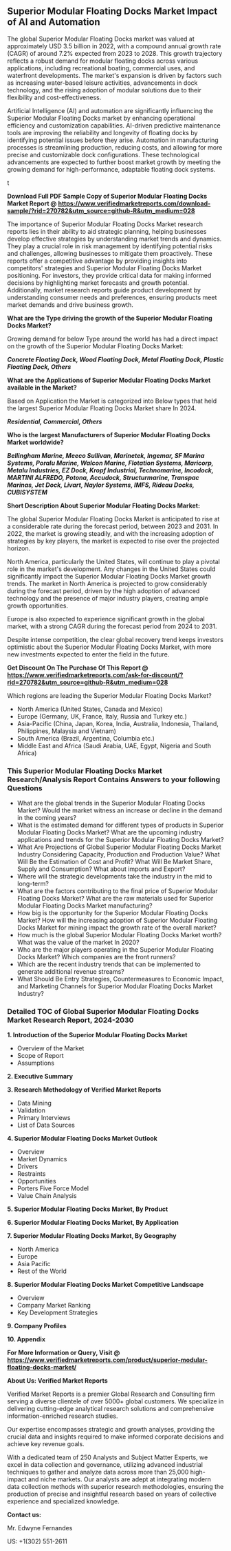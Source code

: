 <h2>Superior Modular Floating Docks Market Impact of AI and Automation</h2><p>The global Superior Modular Floating Docks market was valued at approximately USD 3.5 billion in 2022, with a compound annual growth rate (CAGR) of around 7.2% expected from 2023 to 2028. This growth trajectory reflects a robust demand for modular floating docks across various applications, including recreational boating, commercial uses, and waterfront developments. The market's expansion is driven by factors such as increasing water-based leisure activities, advancements in dock technology, and the rising adoption of modular solutions due to their flexibility and cost-effectiveness.</p><p>Artificial Intelligence (AI) and automation are significantly influencing the Superior Modular Floating Docks market by enhancing operational efficiency and customization capabilities. AI-driven predictive maintenance tools are improving the reliability and longevity of floating docks by identifying potential issues before they arise. Automation in manufacturing processes is streamlining production, reducing costs, and allowing for more precise and customizable dock configurations. These technological advancements are expected to further boost market growth by meeting the growing demand for high-performance, adaptable floating dock systems.</p>t</p><p id="" class=""><strong>Download Full PDF Sample Copy of Superior Modular Floating Docks Market Report @ <a href="https://www.verifiedmarketreports.com/download-sample/?rid=270782&utm_source=github-R&utm_medium=028" target="_blank">https://www.verifiedmarketreports.com/download-sample/?rid=270782&utm_source=github-R&utm_medium=028</a></strong></p><p>The importance of&nbsp;Superior Modular Floating Docks Market research reports lies in their ability to aid strategic planning, helping businesses develop effective strategies by understanding market trends and dynamics. They play a crucial role in risk management by identifying potential risks and challenges, allowing businesses to mitigate them proactively. These reports offer a competitive advantage by providing insights into competitors' strategies and Superior Modular Floating Docks Market positioning. For investors, they provide critical data for making informed decisions by highlighting market forecasts and growth potential. Additionally, market research reports guide product development by understanding consumer needs and preferences, ensuring products meet market demands and drive business growth.</p><p><strong>What are the&nbsp;Type driving the growth of the Superior Modular Floating Docks Market?</strong></p><p id="" class="">Growing demand for below Type around the world has had a direct impact on the growth of the Superior Modular Floating Docks Market:</p><em><strong>Concrete Floating Dock, Wood Floating Dock, Metal Floating Dock, Plastic Floating Dock, Others</strong></em></p><strong>What are the&nbsp;Applications&nbsp;of Superior Modular Floating Docks Market available in the Market?</strong></p><p id="" class="">Based on Application the Market is categorized into Below types that held the largest Superior Modular Floating Docks Market share In 2024.</p><em><strong>Residential, Commercial, Others</strong></em></p><strong>Who is the largest Manufacturers of Superior Modular Floating Docks Market worldwide?</strong></p><p><em><strong>Bellingham Marine, Meeco Sullivan, Marinetek, Ingemar, SF Marina Systems, Poralu Marine, Walcon Marine, Flotation Systems, Maricorp, Metalu Industries, EZ Dock, Kropf Industrial, Technomarine, Incodock, MARTINI ALFREDO, Potona, Accudock, Structurmarine, Transpac Marinas, Jet Dock, Livart, Naylor Systems, IMFS, Rideau Docks, CUBISYSTEM</strong></em></p><p id="" class=""><strong>Short Description About Superior Modular Floating Docks Market:</strong></p><p>The global Superior Modular Floating Docks Market is anticipated to rise at a considerable rate during the forecast period, between 2023 and 2031. In 2022, the market is growing steadily, and with the increasing adoption of strategies by key players, the market is expected to rise over the projected horizon.</p><p>North America, particularly the United States, will continue to play a pivotal role in the market's development. Any changes in the United States could significantly impact the Superior Modular Floating Docks Market growth trends. The market in North America is projected to grow considerably during the forecast period, driven by the high adoption of advanced technology and the presence of major industry players, creating ample growth opportunities.</p><p>Europe is also expected to experience significant growth in the global market, with a strong CAGR during the forecast period from 2024 to 2031.</p><p>Despite intense competition, the clear global recovery trend keeps investors optimistic about the Superior Modular Floating Docks Market, with more new investments expected to enter the field in the future.</p><p id="" class=""><strong>Get Discount On The Purchase Of This Report @ <a href="https://www.verifiedmarketreports.com/ask-for-discount/?rid=270782&utm_source=github-R&utm_medium=028" target="_blank">https://www.verifiedmarketreports.com/ask-for-discount/?rid=270782&utm_source=github-R&utm_medium=028</a></strong></p>Which regions are leading the Superior Modular Floating Docks Market?</p><ul><li>North America (United States, Canada and Mexico)</li><li>Europe (Germany, UK, France, Italy, Russia and Turkey etc.)</li><li>Asia-Pacific (China, Japan, Korea, India, Australia, Indonesia, Thailand, Philippines, Malaysia and Vietnam)</li><li>South America (Brazil, Argentina, Columbia etc.)</li><li>Middle East and Africa (Saudi Arabia, UAE, Egypt, Nigeria and South Africa)</li></ul><h3 id="" class="">This Superior Modular Floating Docks Market Research/Analysis Report Contains Answers to your following Questions</h3><ul><li>What are the global trends in the Superior Modular Floating Docks Market? Would the market witness an increase or decline in the demand in the coming years?</li><li>What is the estimated demand for different types of products in Superior Modular Floating Docks Market? What are the upcoming industry applications and trends for the Superior Modular Floating Docks Market?</li><li>What Are Projections of Global Superior Modular Floating Docks Market Industry Considering Capacity, Production and Production Value? What Will Be the Estimation of Cost and Profit? What Will Be Market Share, Supply and Consumption? What about imports and Export?</li><li>Where will the strategic developments take the industry in the mid to long-term?</li><li>What are the factors contributing to the final price of Superior Modular Floating Docks Market? What are the raw materials used for Superior Modular Floating Docks Market manufacturing?</li><li>How big is the opportunity for the Superior Modular Floating Docks Market? How will the increasing adoption of Superior Modular Floating Docks Market for mining impact the growth rate of the overall market?</li><li>How much is the global Superior Modular Floating Docks Market worth? What was the value of the market In 2020?</li><li>Who are the major players operating in the Superior Modular Floating Docks Market? Which companies are the front runners?</li><li>Which are the recent industry trends that can be implemented to generate additional revenue streams?</li><li>What Should Be Entry Strategies, Countermeasures to Economic Impact, and Marketing Channels for Superior Modular Floating Docks Market Industry?</li></ul><h3 id="" class="">Detailed TOC of Global Superior Modular Floating Docks Market Research Report, 2024-2030</h3><p id="" class=""><strong>1. Introduction of the Superior Modular Floating Docks Market</strong></p><ul><li>Overview of the Market</li><li>Scope of Report</li><li>Assumptions</li></ul><p id="" class=""><strong>2. Executive Summary</strong></p><p id="" class=""><strong>3. Research Methodology of Verified Market Reports</strong></p><ul><li>Data Mining</li><li>Validation</li><li>Primary Interviews</li><li>List of Data Sources</li></ul><p id="" class=""><strong>4. Superior Modular Floating Docks Market Outlook</strong></p><ul><li>Overview</li><li>Market Dynamics</li><li>Drivers</li><li>Restraints</li><li>Opportunities</li><li>Porters Five Force Model</li><li>Value Chain Analysis</li></ul><p id="" class=""><strong>5. Superior Modular Floating Docks Market, By Product</strong></p><p id="" class=""><strong>6. Superior Modular Floating Docks Market, By Application</strong></p><p id="" class=""><strong>7. Superior Modular Floating Docks Market, By Geography</strong></p><ul><li>North America</li><li>Europe</li><li>Asia Pacific</li><li>Rest of the World</li></ul><p id="" class=""><strong>8. Superior Modular Floating Docks Market Competitive Landscape</strong></p><ul><li>Overview</li><li>Company Market Ranking</li><li>Key Development Strategies</li></ul><p id="" class=""><strong>9. Company Profiles</strong></p><p id="" class=""><strong>10. Appendix</strong></p><p id="" class=""><strong>For More Information or Query, Visit @ <a href="https://www.verifiedmarketreports.com/product/superior-modular-floating-docks-market/" target="_blank">https://www.verifiedmarketreports.com/product/superior-modular-floating-docks-market/</a></strong></p><p id="" class=""><strong>About Us: Verified Market Reports</strong></p><p id="" class="">Verified Market Reports is a premier Global Research and Consulting firm serving a diverse clientele of over 5000+ global customers. We specialize in delivering cutting-edge analytical research solutions and comprehensive information-enriched research studies.</p><p id="" class="">Our expertise encompasses strategic and growth analyses, providing the crucial data and insights required to make informed corporate decisions and achieve key revenue goals.</p><p id="" class="">With a dedicated team of 250 Analysts and Subject Matter Experts, we excel in data collection and governance, utilizing advanced industrial techniques to gather and analyze data across more than 25,000 high-impact and niche markets. Our analysts are adept at integrating modern data collection methods with superior research methodologies, ensuring the production of precise and insightful research based on years of collective experience and specialized knowledge.</p><p id="" class=""><strong>Contact us:</strong></p><p id="" class="">Mr. Edwyne Fernandes</p><p id="" class="">US: +1(302) 551-2611</p>